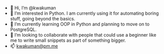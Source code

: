 - 👋 Hi, I’m @kwakuman
- 👀 I’m interested in Python. I am currently using it for automating boring stuff, going beyond the basics.
- 🌱 I’m currently learning OOP in Python and planning to move on to PostgreSQL.
- 💞️ I’m looking to collaborate with people that could use a beginner like me to write small snippets as part of something bigger.
- 📫 kwakuman@pm.me

<!---
kwakuman/kwakuman is a ✨ special ✨ repository because its `README.md` (this file) appears on your GitHub profile.
You can click the Preview link to take a look at your changes.
--->
